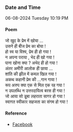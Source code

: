 ### Date and Time

06-08-2024 Tuesday 10:19 PM

#### Poem

जो खुद के प्रेम में खोया ...  <br />
उसने ही बीज प्रेम का बोया ! <br />
हो स्व या विश्व, प्रेम ही हो गया ! <br />
न अपना पराया , भेद ही खो गया ! <br />
पाना खोना क्या ? अभेद ही हो गया ! <br />
अंतर अमीरी आलोक ही छाया ...  <br />
शांति की झील में कमल  खिल गया ! <br />
अकथ कहानी प्रेम की ...गान गाया ! <br />
रूप अरुप क्या एक से मिल एक रह गया ! <br />
न उपलब्धि न उत्तरदायित्व बरस ही गया ! <br />
जो आया सो डूबा लहराता सागर हो गया ! <br />
स्वागत स्वीकार सहजता का संगम हो गया !

#### Reference

* [Facebook](https://www.facebook.com/share/p/TUNcSY6kcpBgaE9F/?mibextid=xfxF2i)
